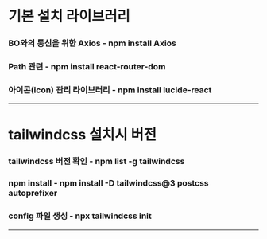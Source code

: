 # 기본 설치 라이브러리
### BO와의 통신을 위한 Axios          - npm install Axios 
### Path 관련                         - npm install react-router-dom
### 아이콘(icon) 관리 라이브러리       - npm install lucide-react

<hr>

# tailwindcss 설치시 버전
 
### tailwindcss 버전 확인       - npm list -g tailwindcss 

### npm install                 - npm install -D tailwindcss@3 postcss autoprefixer
### config 파일 생성            - npx tailwindcss init

<hr>